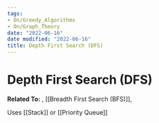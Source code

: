 ```yaml
---
tags:
- On/Greedy_Algorithms
- On/Graph_Theory
date: "2022-06-16"
date modified: "2022-06-16"
title: Depth First Search (DFS)
---
```


# Depth First Search (DFS)
**Related To:** , [[Breadth First Search (BFS)]],

Uses [[Stack]] or [[Priority Queue]]
